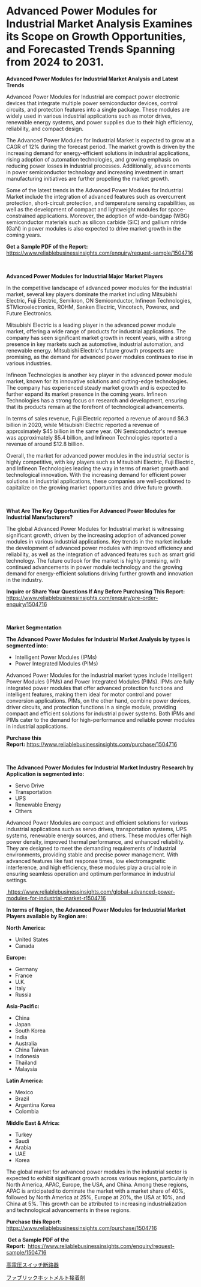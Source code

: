 <p><h1>Advanced Power Modules for Industrial Market Analysis Examines its Scope on Growth Opportunities, and Forecasted Trends Spanning from 2024 to 2031.</h1></p><p><strong>Advanced Power Modules for Industrial Market Analysis and Latest Trends</strong></p>
<p><p>Advanced Power Modules for Industrial are compact power electronic devices that integrate multiple power semiconductor devices, control circuits, and protection features into a single package. These modules are widely used in various industrial applications such as motor drives, renewable energy systems, and power supplies due to their high efficiency, reliability, and compact design.</p><p>The Advanced Power Modules for Industrial Market is expected to grow at a CAGR of 12% during the forecast period. The market growth is driven by the increasing demand for energy-efficient solutions in industrial applications, rising adoption of automation technologies, and growing emphasis on reducing power losses in industrial processes. Additionally, advancements in power semiconductor technology and increasing investment in smart manufacturing initiatives are further propelling the market growth.</p><p>Some of the latest trends in the Advanced Power Modules for Industrial Market include the integration of advanced features such as overcurrent protection, short-circuit protection, and temperature sensing capabilities, as well as the development of compact and lightweight modules for space-constrained applications. Moreover, the adoption of wide-bandgap (WBG) semiconductor materials such as silicon carbide (SiC) and gallium nitride (GaN) in power modules is also expected to drive market growth in the coming years.</p></p>
<p><strong>Get a Sample PDF of the Report:&nbsp;</strong> <a href="https://www.reliablebusinessinsights.com/enquiry/request-sample/1504716">https://www.reliablebusinessinsights.com/enquiry/request-sample/1504716</a></p>
<p>&nbsp;</p>
<p><strong>Advanced Power Modules for Industrial Major Market Players</strong></p>
<p><p>In the competitive landscape of advanced power modules for the industrial market, several key players dominate the market including Mitsubishi Electric, Fuji Electric, Semikron, ON Semiconductor, Infineon Technologies, STMicroelectronics, ROHM, Sanken Electric, Vincotech, Powerex, and Future Electronics.</p><p>Mitsubishi Electric is a leading player in the advanced power module market, offering a wide range of products for industrial applications. The company has seen significant market growth in recent years, with a strong presence in key markets such as automotive, industrial automation, and renewable energy. Mitsubishi Electric's future growth prospects are promising, as the demand for advanced power modules continues to rise in various industries.</p><p>Infineon Technologies is another key player in the advanced power module market, known for its innovative solutions and cutting-edge technologies. The company has experienced steady market growth and is expected to further expand its market presence in the coming years. Infineon Technologies has a strong focus on research and development, ensuring that its products remain at the forefront of technological advancements.</p><p>In terms of sales revenue, Fujii Electric reported a revenue of around $6.3 billion in 2020, while Mitsubishi Electric reported a revenue of approximately $45 billion in the same year. ON Semiconductor's revenue was approximately $5.4 billion, and Infineon Technologies reported a revenue of around $12.8 billion.</p><p>Overall, the market for advanced power modules in the industrial sector is highly competitive, with key players such as Mitsubishi Electric, Fuji Electric, and Infineon Technologies leading the way in terms of market growth and technological innovation. With the increasing demand for efficient power solutions in industrial applications, these companies are well-positioned to capitalize on the growing market opportunities and drive future growth.</p></p>
<p>&nbsp;</p>
<p><strong>What Are The Key Opportunities For Advanced Power Modules for Industrial Manufacturers?</strong></p>
<p><p>The global Advanced Power Modules for Industrial market is witnessing significant growth, driven by the increasing adoption of advanced power modules in various industrial applications. Key trends in the market include the development of advanced power modules with improved efficiency and reliability, as well as the integration of advanced features such as smart grid technology. The future outlook for the market is highly promising, with continued advancements in power module technology and the growing demand for energy-efficient solutions driving further growth and innovation in the industry.</p></p>
<p><strong>Inquire or Share Your Questions If Any Before Purchasing This Report:</strong> <a href="https://www.reliablebusinessinsights.com/enquiry/pre-order-enquiry/1504716">https://www.reliablebusinessinsights.com/enquiry/pre-order-enquiry/1504716</a></p>
<p>&nbsp;</p>
<p><strong>Market Segmentation</strong></p>
<p><strong>The Advanced Power Modules for Industrial Market Analysis by types is segmented into:</strong></p>
<p><ul><li>Intelligent Power Modules (IPMs)</li><li>Power Integrated Modules (PIMs)</li></ul></p>
<p><p>Advanced Power Modules for the industrial market types include Intelligent Power Modules (IPMs) and Power Integrated Modules (PIMs). IPMs are fully integrated power modules that offer advanced protection functions and intelligent features, making them ideal for motor control and power conversion applications. PIMs, on the other hand, combine power devices, driver circuits, and protection functions in a single module, providing compact and efficient solutions for industrial power systems. Both IPMs and PIMs cater to the demand for high-performance and reliable power modules in industrial applications.</p></p>
<p><strong>Purchase this Report:&nbsp;</strong><a href="https://www.reliablebusinessinsights.com/purchase/1504716">https://www.reliablebusinessinsights.com/purchase/1504716</a></p>
<p>&nbsp;</p>
<p><strong>The Advanced Power Modules for Industrial Market Industry Research by Application is segmented into:</strong></p>
<p><ul><li>Servo Drive</li><li>Transportation</li><li>UPS</li><li>Renewable Energy</li><li>Others</li></ul></p>
<p><p>Advanced Power Modules are compact and efficient solutions for various industrial applications such as servo drives, transportation systems, UPS systems, renewable energy sources, and others. These modules offer high power density, improved thermal performance, and enhanced reliability. They are designed to meet the demanding requirements of industrial environments, providing stable and precise power management. With advanced features like fast response times, low electromagnetic interference, and high efficiency, these modules play a crucial role in ensuring seamless operation and optimum performance in industrial settings.</p></p>
<p><a href="https://www.reliablebusinessinsights.com/global-advanced-power-modules-for-industrial-market-r1504716">&nbsp;https://www.reliablebusinessinsights.com/global-advanced-power-modules-for-industrial-market-r1504716</a></p>
<p><strong>In terms of Region, the Advanced Power Modules for Industrial Market Players available by Region are:</strong></p>
<p>
    <p> <strong> North America: </strong>
        <ul>
            <li>United States</li>
            <li>Canada</li>
        </ul>
        </p> 
    <p> <strong> Europe: </strong>
        <ul>
            <li>Germany</li>
            <li>France</li>
            <li>U.K.</li>
            <li>Italy</li>
            <li>Russia</li>
        </ul>
        </p> 
    <p> <strong> Asia-Pacific: </strong>
        <ul>
            <li>China</li>
            <li>Japan</li>
            <li>South Korea</li>
            <li>India</li>
            <li>Australia</li>
            <li>China Taiwan</li>
            <li>Indonesia</li>
            <li>Thailand</li>
            <li>Malaysia</li>
        </ul>
        </p> 
    <p> <strong> Latin America: </strong>
        <ul>
            <li>Mexico</li>
            <li>Brazil</li>
            <li>Argentina Korea</li>
            <li>Colombia</li>
        </ul>
        </p> 
    <p> <strong> Middle East & Africa: </strong>
        <ul>
            <li>Turkey</li>
            <li>Saudi</li>
            <li>Arabia</li>
            <li>UAE</li>
            <li>Korea</li>
        </ul>
    </p>
    </p>
<p><p>The global market for advanced power modules in the industrial sector is expected to exhibit significant growth across various regions, particularly in North America, APAC, Europe, the USA, and China. Among these regions, APAC is anticipated to dominate the market with a market share of 40%, followed by North America at 25%, Europe at 20%, the USA at 10%, and China at 5%. This growth can be attributed to increasing industrialization and technological advancements in these regions.</p></p>
<p><strong>Purchase this Report: </strong><a href="https://www.reliablebusinessinsights.com/purchase/1504716">https://www.reliablebusinessinsights.com/purchase/1504716</a></p>
<p>&nbsp;<strong>Get a Sample PDF of the Report:&nbsp;&nbsp;</strong><a href="https://www.reliablebusinessinsights.com/enquiry/request-sample/1504716">https://www.reliablebusinessinsights.com/enquiry/request-sample/1504716</a></p>
<p><strong></strong></p>
<p><p><a href="https://github.com/FredaJerde/Market-Research-Report-List-1/blob/main/354420495144.md">高電圧スイッチ断路器</a></p><p><a href="https://github.com/mares423/Market-Research-Report-List-1/blob/main/125807195143.md">ファブリックホットメルト接着剤</a></p></p>